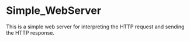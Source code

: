 # Simple_WebServer
This is a simple web server for interpreting the HTTP request and sending the HTTP response.
